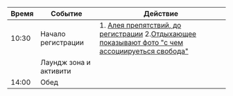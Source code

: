 | Время | Событие                | Действие                                                                                                                                                                                                                                   |
| ----- | ---------------------- | ------------------------------------------------------------------------------------------------------------------------------------------------------------------------------------------------------------------------------------------ |
| 10:30 | Начало регистрации     | 1. [Алея препятствий, до регистрации](Действия/Алея%20препятствий,%20до%20регистрации.md) 2.[Отдыхающее показывают фото "с чем ассоциируеться свобода"](Действия/Отдыхающее%20показывают%20фото%20"с%20чем%20ассоциируеться%20свобода".md) |
|       | Лаундж зона и активити |                                                                                                                                                                                                                                            |
| 14:00 | Обед                   |                                                                                                                                                                                                                                            |

